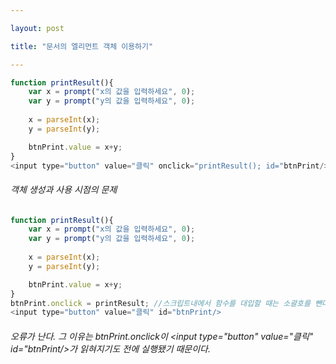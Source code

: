 ```yaml
---

layout: post

title: "문서의 엘리먼트 객체 이용하기"

---
```

```javascript
function printResult(){
    var x = prompt("x의 값을 입력하세요", 0);
    var y = prompt("y의 값을 입력하세요", 0);
    
    x = parseInt(x);
    y = parseInt(y);

    btnPrint.value = x+y;
}
<input type="button" value="클릭" onclick="printResult(); id="btnPrint/>
```
###### 객체 생성과 사용 시점의 문제
```javascript
function printResult(){
    var x = prompt("x의 값을 입력하세요", 0);
    var y = prompt("y의 값을 입력하세요", 0);
    
    x = parseInt(x);
    y = parseInt(y);

    btnPrint.value = x+y;
}
btnPrint.onclick = printResult; //스크립트내에서 함수를 대입할 때는 소괄호를 뺀다.
<input type="button" value="클릭" id="btnPrint/>
```
###### 오류가 난다. 그 이유는 btnPrint.onclick이 <input type="button" value="클릭" id="btnPrint/>가 읽혀지기도 전에 실행됐기 때문이다.
